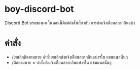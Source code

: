 # boy-discord-bot
Discord Bot แรกของผม ในตอนนี้มีแต่คำสั่งเกี่ยวกับ การส่งแจ้งเตือนสลากกินแบ่ง

# คำสั่ง
* /ยกเลิกติดตามหวย คำสั่งยกเลิกส่งแจ้งเตืือนสลากกินแบ่งฯใน แชนแนลนั้นๆ
* /ติดตามหวย = คำสั่งส่งแจ้งเตืือนสลากกินแบ่งฯใน แชนแนลนั้นๆ 
